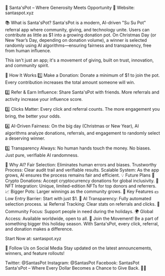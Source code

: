 🎅 Santa'sPot – Where Generosity Meets Opportunity 🎁
Website: santaspot.xyz

📚 What is Santa'sPot?
Santa'sPot is a modern, AI-driven "Su Su Pot" referral app where community, giving, and technology unite. Users can contribute as little as $1 into a growing donation pot. On Christmas Day (or New Year’s Day, depending on donation volume), a winner is selected randomly using AI algorithms—ensuring fairness and transparency, free from human influence.

This isn't just an app; it's a movement of giving, built on trust, innovation, and community spirit.

🌟 How It Works
1️⃣ Make a Donation: Donate a minimum of $1 to join the pot. Every contribution increases the total amount someone will win.

2️⃣ Refer & Earn Influence: Share Santa'sPot with friends. More referrals and activity increase your influence score.

3️⃣ Clicks Matter: Every click and referral counts. The more engagement you bring, the better your odds.

4️⃣ AI-Driven Fairness: On the big day (Christmas or New Year), AI algorithms analyze donations, referrals, and engagement to randomly select a deserving winner.

5️⃣ Transparency Always: No human hands touch the money. No biases. Just pure, verifiable AI randomness.

🤖 Why AI?
Fair Selection: Eliminates human errors and biases.
Trustworthy Process: Clear audit trail and verifiable results.
Scalable System: As the app grows, AI ensures the process remains fair and efficient.
💡 Future Plans
🚀 Crypto Donations: Accept cryptocurrency donations for global inclusivity.
🎨 NFT Integration: Unique, limited-edition NFTs for top donors and referrers.
📈 Bigger Pots: Larger winnings as the community grows.
🔑 Key Features
💵 Low Entry Barrier: Start with just $1.
🧠 AI Transparency: Fully automated selection process.
📊 Referral Tracking: Clear stats on referrals and clicks.
🎯 Community Focus: Support people in need during the holidays.
🌍 Global Access: Available worldwide, open to all.
🎄 Join the Movement!
Be a part of something bigger this holiday season. With Santa'sPot, every click, referral, and donation makes a difference.

Start Now at: santaspot.xyz

📲 Follow Us on Social Media
Stay updated on the latest announcements, winners, and feature rollouts!

Twitter: @SantasPot
Instagram: @SantasPot
Facebook: SantasPot
Santa'sPot – Where Every Dollar Becomes a Chance to Give Back. 🎁✨
